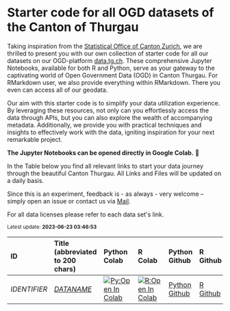 # Starter code for all OGD datasets of the Canton of Thurgau


Taking inspiration from the [Statistical Office of Canton Zurich](https://www.zh.ch/de/politik-staat/opendata.zhweb-noredirect.zhweb-cache.html?keywords=ogd#/), we are thrilled to present you with our own collection of starter code for all our datasets on our OGD-platform [data.tg.ch](https://data.tg.ch/pages/start/). These comprehensive Jupyter Notebooks, available for both R and Python, serve as your gateway to the captivating world of Open Government Data (OGD) in Canton Thurgau. For RMarkdown user, we also provide everything within RMarkdown. There you even can access all of our geodata.

Our aim with this starter code is to simplify your data utilization experience. By leveraging these resources, not only can you effortlessly access the data through APIs, but you can also explore the wealth of accompanying metadata. Additionally, we provide you with practical techniques and insights to effectively work with the data, igniting inspiration for your next remarkable project.

**The Jupyter Notebooks can be opened directly in Google Colab.** 🚀

In the Table below you find all relevant links to start your data journey through the beautiful Canton Thurgau.
All Links and Files will be updated on a daily basis.



Since this is an experiment, feedback is - as always - very welcome – simply open an issue or contact us via [Mail](mailto:ogd@tg.ch).


For all data licenses please refer to each data set's link.

<sub>Latest update: **2023-06-23 03:46:53**<sub>


| ID | Title (abbreviated to 200 chars) | Python Colab | R Colab | Python Github | R Github | RMarkdown |
| :-- | :-- | :-- | :-- | :-- | :-- | :-- |
| _IDENTIFIER_ | [_DATANAME_](https://data.tg.ch/explore/dataset/_IDENTIFIER_/information/) |[![Py:Open In Colab](https://colab.research.google.com/assets/colab-badge.svg)](https://githubtocolab.com/ogdtg/starter-code-ogdtg/blob/main/)| [![R:Open In Colab](https://colab.research.google.com/assets/colab-badge.svg)]([https://githubtocolab.com/openZH/starter-code-openZH/blob/main/02_python/1@statistisches-amt-kanton-zuerich.ipynb](https://githubtocolab.com/ogdtg/starter-code-ogdtg/blob/main/)) | [Python Github](https://github.com/ogdtg/starter-code-ogdtg/) | [R Github](https://github.com/ogdtg/starter-code-ogdtg/) | [RMarkdown](https://github.com/ogdtg/starter-code-ogdtg/) |

